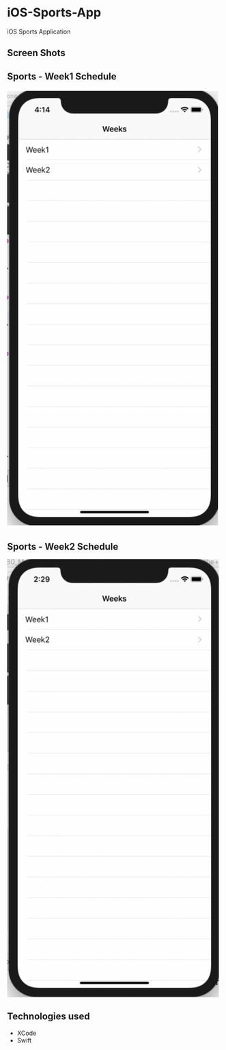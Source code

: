 # iOS-Sports-App
iOS Sports Application

## Screen Shots

## Sports - Week1 Schedule
![Screen shot](Week1.gif)

## Sports - Week2 Schedule
![Screen shot](Week2.gif)



## Technologies used
- XCode
- Swift
